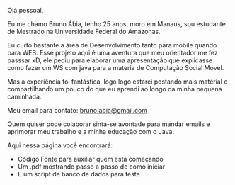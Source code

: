 Olá pessoal,

Eu me chamo Bruno Ábia, tenho 25 anos, moro em Manaus, sou estudante de Mestrado na Universidade Federal do Amazonas.

Eu curto bastante a área de Desenvolvimento tanto para mobile quando para WEB. Esse projeto aqui é uma aventura 
que meu orientador me fez passsar xD, ele pediu para elaborar uma apresentação que explicasse como fazer um WS com java
para a materia de Computação Social Móvel. 

Mas a experiência foi fantástica, logo logo estarei postando mais matérial e compartilhando um pouco do que eu aprendi ao longo da minha pequena caminhada.

Meu email para contato: bruno.abia@gmail.com

Quem quiser pode colaborar sinta-se avontade para mandar emails e aprimorar meu trabalho e a minha educação com o Java.

Aqui nessa página você encontrará:

- Código Fonte para auxiliar quem está começando
- Um .pdf mostrando passo a passo de como iniciar
- E um script de banco de dados para teste
